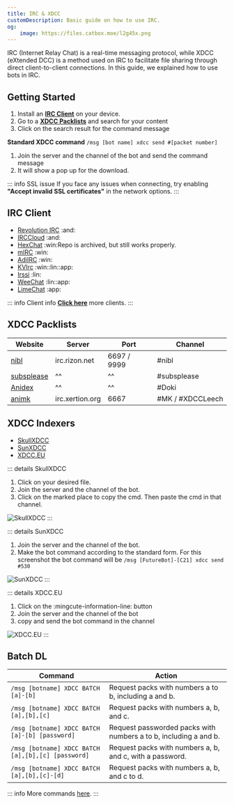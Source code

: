 ```yaml
---
title: IRC & XDCC
customDescription: Basic guide on how to use IRC.
og:
    image: https://files.catbox.moe/l2g45x.png
---
```



<GradientCard title="IRC & XDCC" description="Basic guide on how to use IRC" theme="turquoise" variant="thin"/>

IRC (Internet Relay Chat) is a real-time messaging protocol, while XDCC (eXtended DCC) is a method used on IRC to facilitate file sharing through direct client-to-client connections. In this guide, we explained how to use bots in IRC.
<br>

## Getting Started
1. Install an [**IRC Client**](#irc-client) on your device.
2. Go to a [**XDCC Packlists**](#xdcc-packlists) and search for your content
3. Click on the search result for the command message 

**Standard XDCC command** `/msg [bot name] xdcc send #[packet number]`


1. Join the server and the channel of the bot and send the command message
2. It will show a pop up for the download.

::: info SSL issue
If you face any issues when connecting, try enabling **"Accept invalid SSL certificates"** in the network options.
:::


## IRC Client
- [Revolution IRC](https://f-droid.org/packages/io.mrarm.irc/) :and:
- [IRCCloud](https://github.com/irccloud/android) :and:
- [HexChat](https://hexchat.github.io/)	:win:<tooltip>Repo is archived, but still works properly.</tooltip>
- [mIRC](https://www.mirc.com/)	:win:
- [AdiIRC](https://adiirc.com/)	:win:
- [KVIrc](https://github.com/kvirc/KVIrc/releases) :win::lin::app:
- [Irssi](https://irssi.org/) :lin:
- [WeeChat](https://weechat.org/) :lin::app:
- [LimeChat](https://apps.apple.com/us/app/limechat/id414030210) :app:


::: info Client info
[**Click here**](https://ircv3.net/software/clients) more clients.
:::


## XDCC Packlists
| Website | Server | Port | Channel |
|-|-|-|-|
| [nibl](https://nibl.co.uk/search) | irc.rizon.net | 6697 / 9999 | #nibl |
| [subsplease](https://subsplease.org/xdcc/) | ^^ | ^^ | #subsplease |
| [Anidex](https://xdcc.anidex.moe/) | ^^ | ^^ | #Doki |
| [animk](https://animk.info/xdcc/) | irc.xertion.org | 6667 | #MK / #XDCCLeech |

## XDCC Indexers
- [SkullXDCC](https://skullxdcc.com/)
- [SunXDCC](https://sunxdcc.com/)
- [XDCC.EU](https://www.xdcc.eu/)

::: details SkullXDCC
1. Click on your desired file.
2. Join the server and the channel of the bot. 
3. Click on the marked place to copy the cmd. Then paste the cmd in that channel.

![SkullXDCC](/ss/irc/skull.webp)
:::

::: details SunXDCC
1. Join the server and the channel of the bot. 
2. Make the bot command according to the standard form. For this screenshot the bot command will be `/msg [FutureBot]-[C21] xdcc send #530`

![SunXDCC](/ss/irc/sunxdcc.png)
:::

::: details XDCC.EU
1. Click on the :mingcute-information-line: button
2. Join the server and the channel of the bot
3. copy and send the bot command in the channel

![XDCC.EU](/ss/irc/xdcceu.png)
:::

## Batch DL

| Command                                      | Action                                                             |
|----------------------------------------------|--------------------------------------------------------------------|
| `/msg [botname] XDCC BATCH [a]-[b]`         | Request packs with numbers a to b, including a and b.             |
| `/msg [botname] XDCC BATCH [a],[b],[c]`     | Request packs with numbers a, b, and c.                           |
| `/msg [botname] XDCC BATCH [a]-[b] [password]` | Request passworded packs with numbers a to b, including a and b. |
| `/msg [botname] XDCC BATCH [a],[b],[c] [password]` | Request packs with numbers a, b, and c, with a password. |
| `/msg [botname] XDCC BATCH [a],[b],[c]-[d]` | Request packs with numbers a, b, and c to d.                      |

::: info More commands [here](https://wiki.xertion.org/w/XDCC_Commands).
:::

